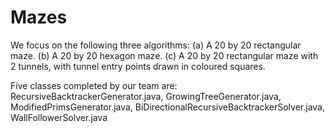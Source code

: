 # Mazes

We focus on the following three algorithms:
(a) A 20 by 20 rectangular maze.
(b) A 20 by 20 hexagon maze.
(c) A 20 by 20 rectangular maze with 2 tunnels, with tunnel entry points drawn in coloured squares.

Five classes completed by our team are: 
RecursiveBacktrackerGenerator.java, GrowingTreeGenerator.java, ModifiedPrimsGenerator.java, BiDirectionalRecursiveBacktrackerSolver.java, WallFollowerSolver.java
